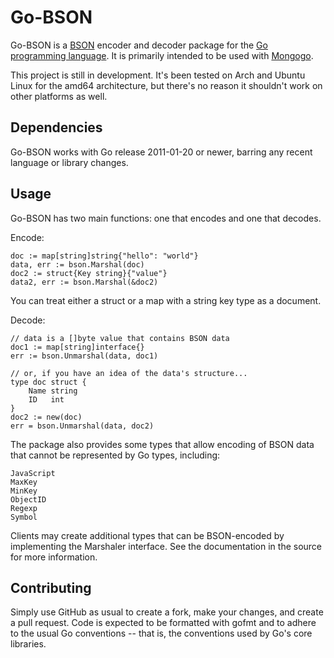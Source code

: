 Go-BSON
=======

Go-BSON is a [BSON](http://bsonspec.org/) encoder and decoder package for the [Go
programming language](http://golang.org/). It is primarily intended to be used
with [Mongogo](mongogo).

This project is still in development. It's been tested on Arch and Ubuntu Linux for
the amd64 architecture, but there's no reason it shouldn't work on other platforms
as well.

Dependencies
------------

Go-BSON works with Go release 2011-01-20 or newer, barring any recent language or
library changes.

Usage
-----

Go-BSON has two main functions: one that encodes and one that decodes.

Encode:

    doc := map[string]string{"hello": "world"}
    data, err := bson.Marshal(doc)
    doc2 := struct{Key string}{"value"}
    data2, err := bson.Marshal(&doc2)

You can treat either a struct or a map with a string key type as a document.

Decode:

    // data is a []byte value that contains BSON data
    doc1 := map[string]interface{}
    err := bson.Unmarshal(data, doc1)

    // or, if you have an idea of the data's structure...
    type doc struct {
        Name string
        ID   int
    }
    doc2 := new(doc)
    err = bson.Unmarshal(data, doc2)

The package also provides some types that allow encoding of BSON data that
cannot be represented by Go types, including:

    JavaScript
    MaxKey
    MinKey
    ObjectID
    Regexp
    Symbol

Clients may create additional types that can be BSON-encoded by implementing
the Marshaler interface. See the documentation in the source for more information.

Contributing
------------

Simply use GitHub as usual to create a fork, make your changes, and create a pull
request. Code is expected to be formatted with gofmt and to adhere to the usual Go
conventions -- that is, the conventions used by Go's core libraries.
